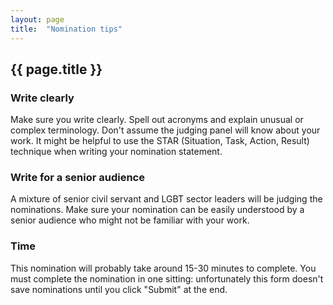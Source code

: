 ```yaml
---
layout: page
title:  "Nomination tips"
---
```


## {{ page.title }}

### Write clearly

Make sure you write clearly. Spell out acronyms and explain unusual or complex terminology. Don't assume the judging panel will know about your work. It might be helpful to use the STAR (Situation, Task, Action, Result) technique when writing your nomination statement.

### Write for a senior audience

A mixture of senior civil servant and LGBT sector leaders will be judging the nominations. Make sure your nomination can be easily understood by a senior audience who might not be familiar with your work.

### Time

This nomination will probably take around 15-30 minutes to complete. You must complete the nomination in one sitting: unfortunately this form doesn't save nominations until you click "Submit" at the end.